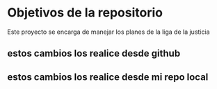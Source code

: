 # Objetivos de la repositorio

Este proyecto se encarga de manejar los planes de la liga de la justicia


## estos cambios los realice desde github
## estos cambios los realice desde mi repo local
